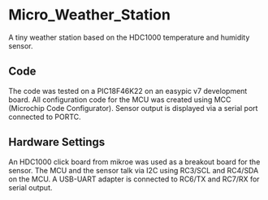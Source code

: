 # Micro_Weather_Station
A tiny weather station based on the HDC1000 temperature and humidity sensor.

## Code
The code was tested on a PIC18F46K22 on an easypic v7 development board.
All configuration code for the MCU was created using MCC (Microchip Code Configurator).
Sensor output is displayed via a serial port connected to PORTC.

## Hardware Settings
An HDC1000 click board from mikroe was used as a breakout board for the sensor.
The MCU and the sensor talk via I2C using RC3/SCL and RC4/SDA on the MCU.
A USB-UART adapter is connected to RC6/TX and RC7/RX for serial output.

